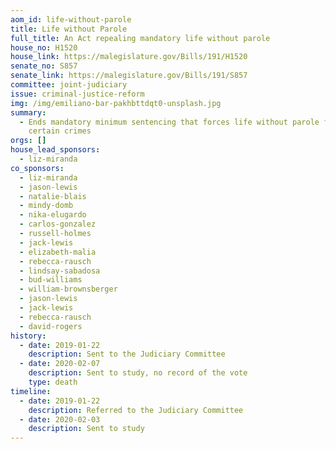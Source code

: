 ```yaml
---
aom_id: life-without-parole
title: Life without Parole
full_title: An Act repealing mandatory life without parole
house_no: H1520
house_link: https://malegislature.gov/Bills/191/H1520
senate_no: S857
senate_link: https://malegislature.gov/Bills/191/S857
committee: joint-judiciary
issue: criminal-justice-reform
img: /img/emiliano-bar-pakhbttdqt0-unsplash.jpg
summary:
  - Ends mandatory minimum sentencing that forces life without parole for
    certain crimes
orgs: []
house_lead_sponsors:
  - liz-miranda
co_sponsors:
  - liz-miranda
  - jason-lewis
  - natalie-blais
  - mindy-domb
  - nika-elugardo
  - carlos-gonzalez
  - russell-holmes
  - jack-lewis
  - elizabeth-malia
  - rebecca-rausch
  - lindsay-sabadosa
  - bud-williams
  - william-brownsberger
  - jason-lewis
  - jack-lewis
  - rebecca-rausch
  - david-rogers
history:
  - date: 2019-01-22
    description: Sent to the Judiciary Committee
  - date: 2020-02-07
    description: Sent to study, no record of the vote
    type: death
timeline:
  - date: 2019-01-22
    description: Referred to the Judiciary Committee
  - date: 2020-02-03
    description: Sent to study
---
```

